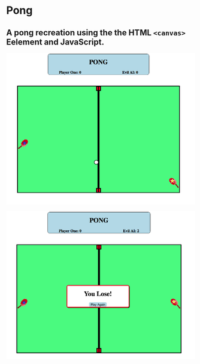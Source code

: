 # Pong

## A pong recreation using the the HTML `<canvas>` Eelement and JavaScript.

![Pong in play](/images/gameOn.png)


![Pong player1 loss](/images/gameOver.png)

